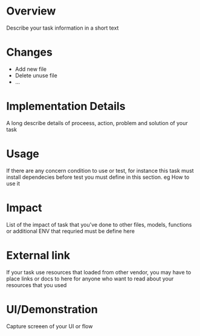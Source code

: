 # Overview

Describe your task information in a short text

# Changes

- Add new file
- Delete unuse file
- ...

# Implementation Details

A long describe details of proceess, action, problem and solution of your task

# Usage

If there are any concern condition to use or test, for instance this task must install dependecies before test you must define in this section. eg How to use it

# Impact

List of the impact of task that you've done to other files, models, functions or additional ENV that requried must be define here

# External link

If your task use resources that loaded from other vendor, you may have to place links or docs to here for anyone who want to read about your resources that you used

# UI/Demonstration

Capture screeen of your UI or flow
